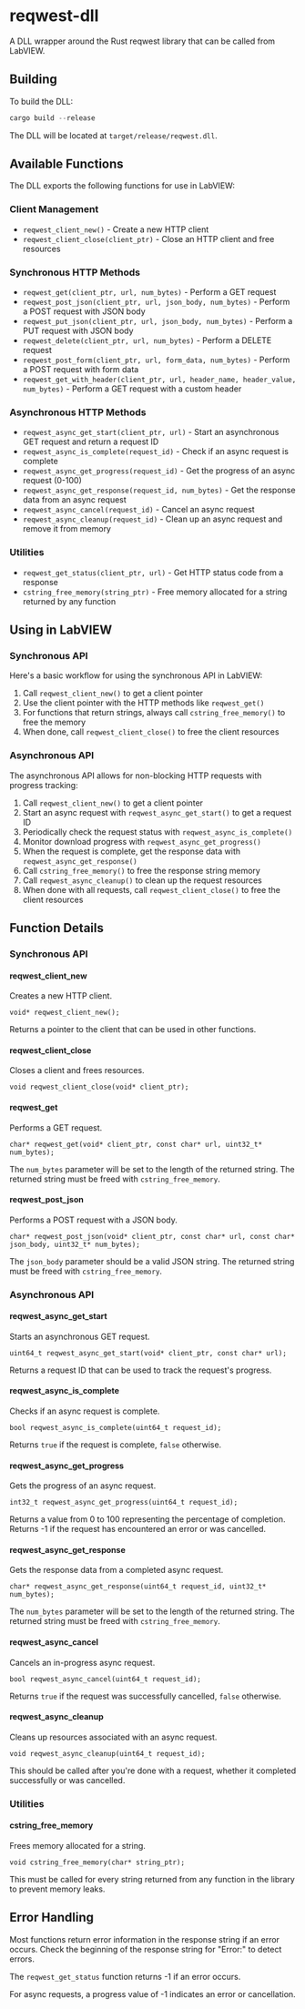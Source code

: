 # reqwest-dll

A DLL wrapper around the Rust reqwest library that can be called from LabVIEW.

## Building

To build the DLL:

```powershell
cargo build --release
```

The DLL will be located at `target/release/reqwest.dll`.

## Available Functions

The DLL exports the following functions for use in LabVIEW:

### Client Management

- `reqwest_client_new()` - Create a new HTTP client
- `reqwest_client_close(client_ptr)` - Close an HTTP client and free resources

### Synchronous HTTP Methods

- `reqwest_get(client_ptr, url, num_bytes)` - Perform a GET request
- `reqwest_post_json(client_ptr, url, json_body, num_bytes)` - Perform a POST request with JSON body
- `reqwest_put_json(client_ptr, url, json_body, num_bytes)` - Perform a PUT request with JSON body
- `reqwest_delete(client_ptr, url, num_bytes)` - Perform a DELETE request
- `reqwest_post_form(client_ptr, url, form_data, num_bytes)` - Perform a POST request with form data
- `reqwest_get_with_header(client_ptr, url, header_name, header_value, num_bytes)` - Perform a GET request with a custom header

### Asynchronous HTTP Methods

- `reqwest_async_get_start(client_ptr, url)` - Start an asynchronous GET request and return a request ID
- `reqwest_async_is_complete(request_id)` - Check if an async request is complete
- `reqwest_async_get_progress(request_id)` - Get the progress of an async request (0-100)
- `reqwest_async_get_response(request_id, num_bytes)` - Get the response data from an async request
- `reqwest_async_cancel(request_id)` - Cancel an async request
- `reqwest_async_cleanup(request_id)` - Clean up an async request and remove it from memory

### Utilities

- `reqwest_get_status(client_ptr, url)` - Get HTTP status code from a response
- `cstring_free_memory(string_ptr)` - Free memory allocated for a string returned by any function

## Using in LabVIEW

### Synchronous API

Here's a basic workflow for using the synchronous API in LabVIEW:

1. Call `reqwest_client_new()` to get a client pointer
2. Use the client pointer with the HTTP methods like `reqwest_get()`
3. For functions that return strings, always call `cstring_free_memory()` to free the memory
4. When done, call `reqwest_client_close()` to free the client resources

### Asynchronous API

The asynchronous API allows for non-blocking HTTP requests with progress tracking:

1. Call `reqwest_client_new()` to get a client pointer
2. Start an async request with `reqwest_async_get_start()` to get a request ID
3. Periodically check the request status with `reqwest_async_is_complete()`
4. Monitor download progress with `reqwest_async_get_progress()`
5. When the request is complete, get the response data with `reqwest_async_get_response()`
6. Call `cstring_free_memory()` to free the response string memory
7. Call `reqwest_async_cleanup()` to clean up the request resources
8. When done with all requests, call `reqwest_client_close()` to free the client resources

## Function Details

### Synchronous API

#### reqwest_client_new

Creates a new HTTP client.

```
void* reqwest_client_new();
```

Returns a pointer to the client that can be used in other functions.

#### reqwest_client_close

Closes a client and frees resources.

```
void reqwest_client_close(void* client_ptr);
```

#### reqwest_get

Performs a GET request.

```
char* reqwest_get(void* client_ptr, const char* url, uint32_t* num_bytes);
```

The `num_bytes` parameter will be set to the length of the returned string. The returned string must be freed with `cstring_free_memory`.

#### reqwest_post_json

Performs a POST request with a JSON body.

```
char* reqwest_post_json(void* client_ptr, const char* url, const char* json_body, uint32_t* num_bytes);
```

The `json_body` parameter should be a valid JSON string. The returned string must be freed with `cstring_free_memory`.

### Asynchronous API

#### reqwest_async_get_start

Starts an asynchronous GET request.

```
uint64_t reqwest_async_get_start(void* client_ptr, const char* url);
```

Returns a request ID that can be used to track the request's progress.

#### reqwest_async_is_complete

Checks if an async request is complete.

```
bool reqwest_async_is_complete(uint64_t request_id);
```

Returns `true` if the request is complete, `false` otherwise.

#### reqwest_async_get_progress

Gets the progress of an async request.

```
int32_t reqwest_async_get_progress(uint64_t request_id);
```

Returns a value from 0 to 100 representing the percentage of completion. Returns -1 if the request has encountered an error or was cancelled.

#### reqwest_async_get_response

Gets the response data from a completed async request.

```
char* reqwest_async_get_response(uint64_t request_id, uint32_t* num_bytes);
```

The `num_bytes` parameter will be set to the length of the returned string. The returned string must be freed with `cstring_free_memory`.

#### reqwest_async_cancel

Cancels an in-progress async request.

```
bool reqwest_async_cancel(uint64_t request_id);
```

Returns `true` if the request was successfully cancelled, `false` otherwise.

#### reqwest_async_cleanup

Cleans up resources associated with an async request.

```
void reqwest_async_cleanup(uint64_t request_id);
```

This should be called after you're done with a request, whether it completed successfully or was cancelled.

### Utilities

#### cstring_free_memory

Frees memory allocated for a string.

```
void cstring_free_memory(char* string_ptr);
```

This must be called for every string returned from any function in the library to prevent memory leaks.

## Error Handling

Most functions return error information in the response string if an error occurs. Check the beginning of the response string for "Error:" to detect errors.

The `reqwest_get_status` function returns -1 if an error occurs.

For async requests, a progress value of -1 indicates an error or cancellation.
